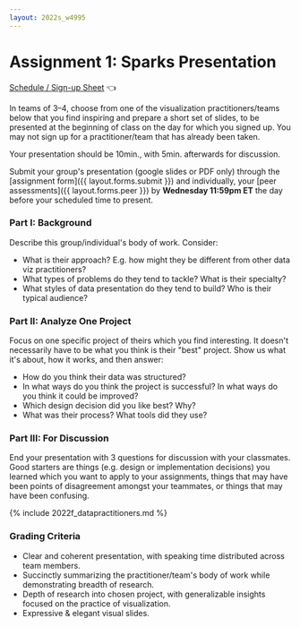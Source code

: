 ```yaml
---
layout: 2022s_w4995
---
```


# Assignment 1: Sparks Presentation

[Schedule / Sign-up Sheet](https://docs.google.com/spreadsheets/d/1C5lLYCVMP0DLxr5nnkSlFORV_40Jb-gkvUi6uXScawk/edit?usp=sharing) 👈

In teams of 3–4, choose from one of the visualization practitioners/teams below that you find inspiring and prepare a short set of slides, to be presented at the beginning of class on the day for which you signed up. You may not sign up for a practitioner/team that has already been taken.

Your presentation should be 10min., with 5min. afterwards for discussion.

Submit your group's presentation (google slides or PDF only) through the [assignment form]({{ layout.forms.submit }}) and individually, your [peer assessments]({{ layout.forms.peer }}) by **Wednesday 11:59pm ET** the day before your scheduled time to present.

### Part I: Background

Describe this group/individual's body of work. Consider:
- What is their approach? E.g. how might they be different from other data viz practitioners?
- What types of problems do they tend to tackle? What is their specialty?
- What styles of data presentation do they tend to build? Who is their typical audience?

### Part II: Analyze One Project

Focus on one specific project of theirs which you find interesting. It doesn't necessarily have to be what you think is their "best" project.
Show us what it's about, how it works, and then answer:
- How do you think their data was structured?
- In what ways do you think the project is successful? In what ways do you think it could be improved?
- Which design decision did you like best? Why?
- What was their process? What tools did they use?

### Part III: For Discussion

End your presentation with 3 questions for discussion with your classmates. Good starters are things (e.g. design or implementation decisions) you learned which you want to apply to your assignments, things that may have been points of disagreement amongst your teammates, or things that may have been confusing.

{% include 2022f_datapractitioners.md %}

### Grading Criteria

* Clear and coherent presentation, with speaking time distributed across team members.
* Succinctly summarizing the practitioner/team's body of work while demonstrating breadth of research.
* Depth of research into chosen project, with generalizable insights focused on the practice of visualization.
* Expressive & elegant visual slides.
